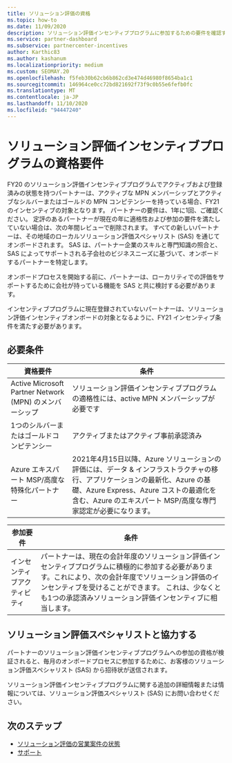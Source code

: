 ```yaml
---
title: ソリューション評価の資格
ms.topic: how-to
ms.date: 11/09/2020
description: ソリューション評価インセンティブプログラムに参加するための要件を確認する方法について説明します。
ms.service: partner-dashboard
ms.subservice: partnercenter-incentives
author: Karthic83
ms.author: kashanum
ms.localizationpriority: medium
ms.custom: SEOMAY.20
ms.openlocfilehash: f5feb30b62cb6b862cd3e474d46980f8654ba1c1
ms.sourcegitcommit: 146964ce0cc72bd821692f73f9c0b55e6fefb0fc
ms.translationtype: MT
ms.contentlocale: ja-JP
ms.lasthandoff: 11/10/2020
ms.locfileid: "94447240"
---
```

# <a name="eligibility-requirements-for-the-solution-assessment-incentives-program"></a>ソリューション評価インセンティブプログラムの資格要件

FY20 のソリューション評価インセンティブプログラムでアクティブおよび登録済みの状態を持つパートナーは、アクティブな MPN メンバーシップとアクティブなシルバーまたはゴールドの MPN コンピテンシーを持っている場合、FY21 のインセンティブの対象となります。 パートナーの要件は、1年に1回、ご確認ください。 定評のあるパートナーが現在の年に適格性および参加の要件を満たしていない場合は、次の年間レビューで削除されます。 すべての新しいパートナーは、その地域のローカルソリューション評価スペシャリスト (SAS) を通じてオンボードされます。 SAS は、パートナー企業のスキルと専門知識の照合と、SAS によってサポートされる子会社のビジネスニーズに基づいて、オンボードするパートナーを特定します。

オンボードプロセスを開始する前に、パートナーは、ローカリティでの評価をサポートするために会社が持っている機能を SAS と共に検討する必要があります。

インセンティブプログラムに現在登録されていないパートナーは、ソリューション評価インセンティブオンボードの対象となるように、FY21 インセンティブ条件を満たす必要があります。

## <a name="requirements"></a>必要条件

|**資格要件**|**条件**|
|-----------------------|------------------|
|Active Microsoft Partner Network (MPN) のメンバーシップ|ソリューション評価インセンティブプログラムの適格性には、active MPN メンバーシップが必要です|
|1つのシルバーまたはゴールドコンピテンシー|アクティブまたはアクティブ事前承認済み|
|Azure エキスパート MSP/高度な特殊化パートナー|2021年4月15日以降、Azure ソリューションの評価には、データ & インフラストラクチャの移行、アプリケーションの最新化、Azure の基礎、Azure Express、Azure コストの最適化を含む、Azure のエキスパート MSP/高度な専門家認定が必要になります。|

|**参加要件**|**条件**|
|-------------------------|-------------------------------------|
|インセンティブアクティビティ|パートナーは、現在の会計年度のソリューション評価インセンティブプログラムに積極的に参加する必要があります。これにより、次の会計年度でソリューション評価のインセンティブを受けることができます。 これは、少なくとも1つの承認済みソリューション評価インセンティブに相当します。|

## <a name="work-with-solution-assessment-specialist"></a>ソリューション評価スペシャリストと協力する

パートナーのソリューション評価インセンティブプログラムへの参加の資格が検証されると、毎月のオンボードプロセスに参加するために、お客様のソリューション評価スペシャリスト (SAS) から招待状が送信されます。

ソリューション評価インセンティブプログラムに関する追加の詳細情報または情報については、ソリューション評価スペシャリスト (SAS) にお問い合わせください。

## <a name="next-steps"></a>次のステップ

- [ソリューション評価の営業案件の状態](chip-solution-assessment.md)
- [サポート](report-problems-with-partner-center.md)









